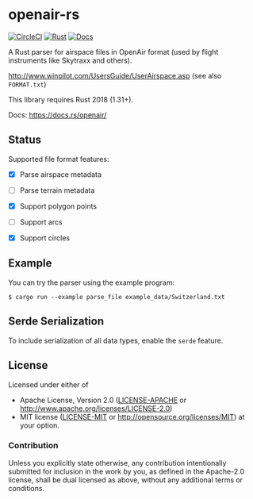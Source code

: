 # openair-rs

[![CircleCI][circle-ci-badge]][circle-ci]
[![Rust][rust-badge]][github]
[![Docs][docs-badge]][docs]

A Rust parser for airspace files in OpenAir format (used by flight instruments
like Skytraxx and others).

http://www.winpilot.com/UsersGuide/UserAirspace.asp (see also `FORMAT.txt`)

This library requires Rust 2018 (1.31+).

Docs: https://docs.rs/openair/


## Status

Supported file format features:

- [x] Parse airspace metadata
- [ ] Parse terrain metadata
- [x] Support polygon points
- [ ] Support arcs
- [x] Support circles


## Example

You can try the parser using the example program:

    $ cargo run --example parse_file example_data/Switzerland.txt


## Serde Serialization

To include serialization of all data types, enable the `serde` feature.


## License

Licensed under either of

 * Apache License, Version 2.0 ([LICENSE-APACHE](LICENSE-APACHE) or
   http://www.apache.org/licenses/LICENSE-2.0)
 * MIT license ([LICENSE-MIT](LICENSE-MIT) or
   http://opensource.org/licenses/MIT) at your option.

### Contribution

Unless you explicitly state otherwise, any contribution intentionally submitted
for inclusion in the work by you, as defined in the Apache-2.0 license, shall
be dual licensed as above, without any additional terms or conditions.


<!-- Badges -->
[circle-ci]: https://circleci.com/gh/dbrgn/openair-rs/tree/master
[circle-ci-badge]: https://circleci.com/gh/dbrgn/openair-rs/tree/master.svg?style=shield
[github]: https://github.com/dbrgn/openair-rs
[rust-badge]: https://img.shields.io/badge/rust-2018%2B-blue.svg?maxAge=3600
[docs]: https://docs.rs/openair/
[docs-badge]: https://img.shields.io/badge/docs-docs.rs-yellow.svg?maxAge=3600
